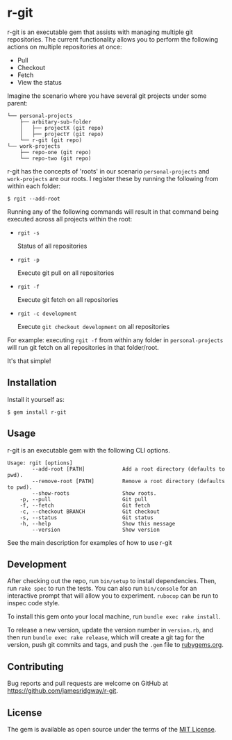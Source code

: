 # r-git

r-git is an executable gem that assists with managing multiple git repositories. The current functionality allows you to perform the following actions on multiple repositories at once:
* Pull
* Checkout
* Fetch
* View the status

Imagine the scenario where you have several git projects under some parent:

    └── personal-projects
        ├── arbitary-sub-folder
        │   ├── projectX (git repo)
        │   ├── projectY (git repo)
        └── r-git (git repo)
    └── work-projects
        ├── repo-one (git repo)
        └── repo-two (git repo)


r-git has the concepts of 'roots' in our scenario `personal-projects` and `work-projects` are our roots. I register these by running the following from within each folder:

    $ rgit --add-root

Running any of the following commands will result in that command being executed across all projects within the root:

* `rgit -s`

  Status of all repositories

* `rgit -p`

  Execute git pull on all repositories

* `rgit -f`

  Execute git fetch on all repositories

* `rgit -c development`

  Execute `git checkout development` on all repositories

For example: executing `rgit -f` from within any folder in `personal-projects` will run git fetch on all repositories in that folder/root.

It's that simple!

## Installation
Install it yourself as:

    $ gem install r-git

## Usage
r-git is an executable gem with the following CLI options.

    Usage: rgit [options]
            --add-root [PATH]            Add a root directory (defaults to pwd).
            --remove-root [PATH]         Remove a root directory (defaults to pwd).
            --show-roots                 Show roots.
        -p, --pull                       Git pull
        -f, --fetch                      Git fetch
        -c, --checkout BRANCH            Git checkout
        -s, --status                     Git status
        -h, --help                       Show this message
            --version                    Show version

See the main description for examples of how to use r-git

## Development
After checking out the repo, run `bin/setup` to install dependencies. Then, run `rake spec` to run the tests. You can also run `bin/console` for an interactive prompt that will allow you to experiment. `rubocop` can be run to inspec code style.

To install this gem onto your local machine, run `bundle exec rake install`.

To release a new version, update the version number in `version.rb`, and then run `bundle exec rake release`, which will create a git tag for the version, push git commits and tags, and push the `.gem` file to [rubygems.org](https://rubygems.org).

## Contributing
Bug reports and pull requests are welcome on GitHub at https://github.com/jamesridgway/r-git.


## License
The gem is available as open source under the terms of the [MIT License](http://opensource.org/licenses/MIT).

